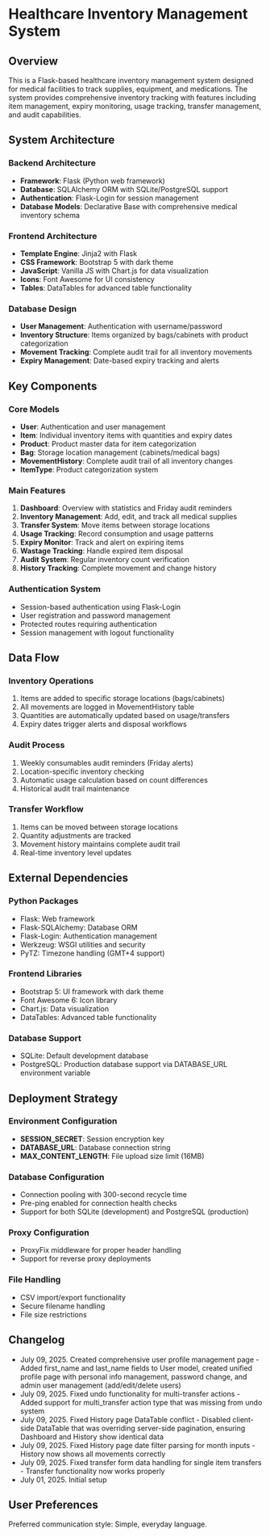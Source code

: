 # Healthcare Inventory Management System

## Overview

This is a Flask-based healthcare inventory management system designed for medical facilities to track supplies, equipment, and medications. The system provides comprehensive inventory tracking with features including item management, expiry monitoring, usage tracking, transfer management, and audit capabilities.

## System Architecture

### Backend Architecture
- **Framework**: Flask (Python web framework)
- **Database**: SQLAlchemy ORM with SQLite/PostgreSQL support
- **Authentication**: Flask-Login for session management
- **Database Models**: Declarative Base with comprehensive medical inventory schema

### Frontend Architecture
- **Template Engine**: Jinja2 with Flask
- **CSS Framework**: Bootstrap 5 with dark theme
- **JavaScript**: Vanilla JS with Chart.js for data visualization
- **Icons**: Font Awesome for UI consistency
- **Tables**: DataTables for advanced table functionality

### Database Design
- **User Management**: Authentication with username/password
- **Inventory Structure**: Items organized by bags/cabinets with product categorization
- **Movement Tracking**: Complete audit trail for all inventory movements
- **Expiry Management**: Date-based expiry tracking and alerts

## Key Components

### Core Models
- **User**: Authentication and user management
- **Item**: Individual inventory items with quantities and expiry dates
- **Product**: Product master data for item categorization
- **Bag**: Storage location management (cabinets/medical bags)
- **MovementHistory**: Complete audit trail of all inventory changes
- **ItemType**: Product categorization system

### Main Features
1. **Dashboard**: Overview with statistics and Friday audit reminders
2. **Inventory Management**: Add, edit, and track all medical supplies
3. **Transfer System**: Move items between storage locations
4. **Usage Tracking**: Record consumption and usage patterns
5. **Expiry Monitor**: Track and alert on expiring items
6. **Wastage Tracking**: Handle expired item disposal
7. **Audit System**: Regular inventory count verification
8. **History Tracking**: Complete movement and change history

### Authentication System
- Session-based authentication using Flask-Login
- User registration and password management
- Protected routes requiring authentication
- Session management with logout functionality

## Data Flow

### Inventory Operations
1. Items are added to specific storage locations (bags/cabinets)
2. All movements are logged in MovementHistory table
3. Quantities are automatically updated based on usage/transfers
4. Expiry dates trigger alerts and disposal workflows

### Audit Process
1. Weekly consumables audit reminders (Friday alerts)
2. Location-specific inventory checking
3. Automatic usage calculation based on count differences
4. Historical audit trail maintenance

### Transfer Workflow
1. Items can be moved between storage locations
2. Quantity adjustments are tracked
3. Movement history maintains complete audit trail
4. Real-time inventory level updates

## External Dependencies

### Python Packages
- Flask: Web framework
- Flask-SQLAlchemy: Database ORM
- Flask-Login: Authentication management
- Werkzeug: WSGI utilities and security
- PyTZ: Timezone handling (GMT+4 support)

### Frontend Libraries
- Bootstrap 5: UI framework with dark theme
- Font Awesome 6: Icon library
- Chart.js: Data visualization
- DataTables: Advanced table functionality

### Database Support
- SQLite: Default development database
- PostgreSQL: Production database support via DATABASE_URL environment variable

## Deployment Strategy

### Environment Configuration
- **SESSION_SECRET**: Session encryption key
- **DATABASE_URL**: Database connection string
- **MAX_CONTENT_LENGTH**: File upload size limit (16MB)

### Database Configuration
- Connection pooling with 300-second recycle time
- Pre-ping enabled for connection health checks
- Support for both SQLite (development) and PostgreSQL (production)

### Proxy Configuration
- ProxyFix middleware for proper header handling
- Support for reverse proxy deployments

### File Handling
- CSV import/export functionality
- Secure filename handling
- File size restrictions

## Changelog
- July 09, 2025. Created comprehensive user profile management page - Added first_name and last_name fields to User model, created unified profile page with personal info management, password change, and admin user management (add/edit/delete users)
- July 09, 2025. Fixed undo functionality for multi-transfer actions - Added support for multi_transfer action type that was missing from undo system
- July 09, 2025. Fixed History page DataTable conflict - Disabled client-side DataTable that was overriding server-side pagination, ensuring Dashboard and History show identical data
- July 09, 2025. Fixed History page date filter parsing for month inputs - History now shows all movements correctly
- July 09, 2025. Fixed transfer form data handling for single item transfers - Transfer functionality now works properly
- July 01, 2025. Initial setup

## User Preferences

Preferred communication style: Simple, everyday language.